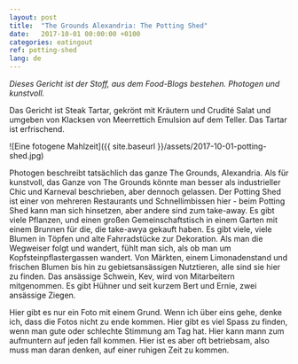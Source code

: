 ```yaml
---
layout: post
title:  "The Grounds Alexandria: The Potting Shed"
date:   2017-10-01 00:00:00 +0100
categories: eatingout
ref: potting-shed
lang: de
---
```


*Dieses Gericht ist der Stoff, aus dem Food-Blogs bestehen. Photogen und kunstvoll.*

Das Gericht ist Steak Tartar, gekrönt mit Kräutern und Crudité Salat und umgeben von Klacksen von Meerrettich Emulsion auf dem Teller. Das Tartar ist erfrischend.

![Eine fotogene Mahlzeit]({{ site.baseurl }}/assets/2017-10-01-potting-shed.jpg)

Photogen beschreibt tatsächlich das ganze The Grounds, Alexandria. Als für kunstvoll, das Ganze von The Grounds könnte man besser als industrieller Chic und Karneval beschrieben, aber dennoch gelassen. Der Potting Shed ist einer von mehreren Restaurants und Schnellimbissen hier - beim Potting Shed kann man sich hinsetzen, aber andere sind zum take-away. Es gibt viele Pflanzen, und einen großen Gemeinschaftstisch in einem Garten mit einem Brunnen für die, die take-awya gekauft haben. Es gibt viele, viele Blumen in Töpfen und alte Fahrradstücke zur Dekoration. Als man die Wegweiser folgt und wandert, fühlt man sich, als ob man um Kopfsteinpflastergassen wandert. Von Märkten, einem Limonadenstand und frischen Blumen bis hin zu gebietsansässigen Nutztieren, alle sind sie hier zu finden. Das ansässige Schwein, Kev, wird von Mitarbeitern mitgenommen. Es gibt Hühner und seit kurzem Bert und Ernie, zwei ansässige Ziegen.

Hier gibt es nur ein Foto mit einem Grund. Wenn ich über eins gehe, denke ich, dass die Fotos nicht zu ende kommen. Hier gibt es viel Spass zu finden, wenn man gute oder schlechte Stimmung am Tag hat. Hier kann mann zum aufmuntern auf jeden fall kommen. Hier ist es aber oft betriebsam, also muss man daran denken, auf einer ruhigen Zeit zu kommen.